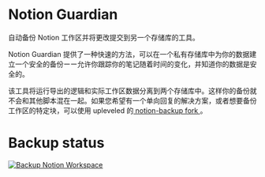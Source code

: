 # Notion Guardian
自动备份 Notion 工作区并将更改提交到另一个存储库的工具。

Notion Guardian 提供了一种快速的方法，可以在一个私有存储库中为你的数据建立一个安全的备份ーー允许你跟踪你的笔记随着时间的变化，并知道你的数据是安全的。

该工具将运行导出的逻辑和实际工作区数据分离到两个存储库中。这样你的备份就不会和其他脚本混在一起。如果您希望有一个单向回复的解决方案，或者想要备份工作区的特定块，可以使用 upleveled 的[ notion-backup fork ]( https://github.com/upleveled/notion-backup )。

# Backup status
[![Backup Notion Workspace](https://github.com/iamalexblue/notion-guardian/actions/workflows/backup.yml/badge.svg?event=status)](https://github.com/iamalexblue/notion-guardian/actions/workflows/backup.yml)
